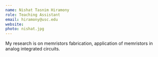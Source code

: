 ```yaml
---
name: Nishat Tasnim Hiramony
role: Teaching Assistant
email: hiramony@usc.edu
website: 
photo: nishat.jpg
---
```


My research is on memristors fabrication, application of memristors in analog integrated circuits.
